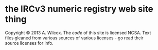 # the IRCv3 numeric registry web site thing

Copyright &copy; 2013 A. Wilcox.
The *code* of this site is licensed NCSA.
Text files gleaned from various sources of various licenses - go read their source licenses for info.
